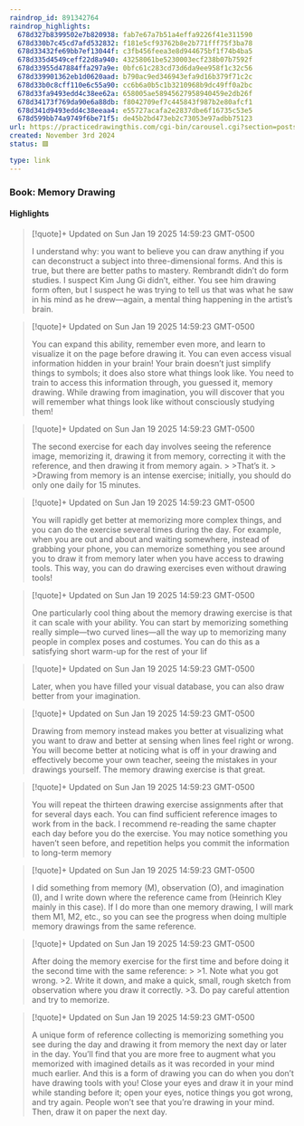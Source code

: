 ```yaml
---
raindrop_id: 891342764
raindrop_highlights:
  678d327b8399502e7b820938: fab7e67a7b51a4effa9226f41e311590
  678d330b7c45cd7afd532832: f181e5cf93762b8e2b771fff75f3ba78
  678d33432fe69bb7ef13044f: c3fb456feea3e8d944675bf1f74b4ba5
  678d335d4549ceff22d8a940: 43258061be5230003ecf238b07b7592f
  678d33955d47884ffa297a9e: 0bfc61c283cd73d6da9ee958f1c32c56
  678d339901362eb1d0620aad: b790ac9ed346943efa9d16b379f71c2c
  678d33b0c8cff110e6c55a90: cc6b6a0b5c1b3210968b9dc49ff0a2bc
  678d33fa9493edd4c38ee62a: 658005ae58945627958940459e2db26f
  678d34173f769da90e6a88db: f8042709ef7c445843f987b2e80afcf1
  678d341d9493edd4c38eeaa4: e55727acafa2e2837dbe6f16735c53e5
  678d599bb74a9749f6be71f5: de45b2bd473eb2c73053e97adbb75123
url: https://practicedrawingthis.com/cgi-bin/carousel.cgi?section=postscript&amp;episode=book-memory-drawing
created: November 3rd 2024
status: 🟥

type: link
---
```



### Book: Memory Drawing



#### Highlights

> [!quote]+ Updated on Sun Jan 19 2025 14:59:23 GMT-0500
>
> I understand why: you want to believe you can draw anything if you can deconstruct a subject into three-dimensional forms. And this is true, but there are better paths to mastery. Rembrandt didn’t do form studies. I suspect Kim Jung Gi didn’t, either. You see him drawing form often, but I suspect he was trying to tell us that was what he saw in his mind as he drew—again, a mental thing happening in the artist’s brain.

> [!quote]+ Updated on Sun Jan 19 2025 14:59:23 GMT-0500
>
> You can expand this ability, remember even more, and learn to visualize it on the page before drawing it. You can even access visual information hidden in your brain! Your brain doesn’t just simplify things to symbols; it does also store what things look like. You need to train to access this information through, you guessed it, memory drawing. While drawing from imagination, you will discover that you will remember what things look like without consciously studying them!

> [!quote]+ Updated on Sun Jan 19 2025 14:59:23 GMT-0500
>
> The second exercise for each day involves seeing the reference image, memorizing it, drawing it from memory, correcting it with the reference, and then drawing it from memory again.
&gt;
&gt;That’s it.
&gt;
&gt;Drawing from memory is an intense exercise; initially, you should do only one daily for 15 minutes.

> [!quote]+ Updated on Sun Jan 19 2025 14:59:23 GMT-0500
>
> You will rapidly get better at memorizing more complex things, and you can do the exercise several times during the day. For example, when you are out and about and waiting somewhere, instead of grabbing your phone, you can memorize something you see around you to draw it from memory later when you have access to drawing tools. This way, you can do drawing exercises even without drawing tools!

> [!quote]+ Updated on Sun Jan 19 2025 14:59:23 GMT-0500
>
> One particularly cool thing about the memory drawing exercise is that it can scale with your ability. You can start by memorizing something really simple—two curved lines—all the way up to memorizing many people in complex poses and costumes. You can do this as a satisfying short warm-up for the rest of your lif

> [!quote]+ Updated on Sun Jan 19 2025 14:59:23 GMT-0500
>
> Later, when you have filled your visual database, you can also draw better from your imagination.

> [!quote]+ Updated on Sun Jan 19 2025 14:59:23 GMT-0500
>
> Drawing from memory instead makes you better at visualizing what you want to draw and better at sensing when lines feel right or wrong. You will become better at noticing what is off in your drawing and effectively become your own teacher, seeing the mistakes in your drawings yourself. The memory drawing exercise is that great.

> [!quote]+ Updated on Sun Jan 19 2025 14:59:23 GMT-0500
>
> You will repeat the thirteen drawing exercise assignments after that for several days each. You can find sufficient reference images to work from in the back. I recommend re-reading the same chapter each day before you do the exercise. You may notice something you haven’t seen before, and repetition helps you commit the information to long-term memory

> [!quote]+ Updated on Sun Jan 19 2025 14:59:23 GMT-0500
>
> I did something from memory (M), observation (O), and imagination (I), and I write down where the reference came from (Heinrich Kley mainly in this case). If I do more than one memory drawing, I will mark them M1, M2, etc., so you can see the progress when doing multiple memory drawings from the same reference.

> [!quote]+ Updated on Sun Jan 19 2025 14:59:23 GMT-0500
>
> After doing the memory exercise for the first time and before doing it the second time with the same reference:
&gt;
&gt;1. Note what you got wrong.
&gt;2. Write it down, and make a quick, small, rough sketch from observation where you draw it correctly.
&gt;3. Do pay careful attention and try to memorize.

> [!quote]+ Updated on Sun Jan 19 2025 14:59:23 GMT-0500
>
> A unique form of reference collecting is memorizing something you see during the day and drawing it from memory the next day or later in the day. You’ll find that you are more free to augment what you memorized with imagined details as it was recorded in your mind much earlier. And this is a form of drawing you can do when you don’t have drawing tools with you! Close your eyes and draw it in your mind while standing before it; open your eyes, notice things you got wrong, and try again. People won’t see that you’re drawing in your mind. Then, draw it on paper the next day.
